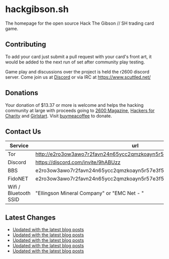 # hackgibson.sh
The homepage for the open source Hack The Gibson // SH trading card game.


## Contributing

To add your card just submit a pull request with your card's front art, it would be added to the next run of set after community play testing.

Game play and discussions over the project is held the r2600 discord server. Come join us at [Discord](https://discord.com/invite/9hABUzz) or via IRC at https://www.scuttled.net/


## Donations

Your donation of $13.37 or more is welcome and helps the hacking community at large with proceeds going to [2600 Magazine](https://2600.com/), [Hackers for Charity](https://hackersforcharity.org) and [Girlstart](https://girlstart.org).  Visit [buymeacoffee](https://www.buymeacoffee.com/hackgibson.sh) to donate.


## Contact Us

Service | url
-|-
Tor | http://e2ro3ow3awo7r2favn24n65ycc2qmzkoayn5r57e3f56nvjwdcgg32ad.onion
Discord | https://discord.com/invite/9hABUzz
BBS | e2ro3ow3awo7r2favn24n65ycc2qmzkoayn5r57e3f56nvjwdcgg32ad.onion:23
FidoNET | e2ro3ow3awo7r2favn24n65ycc2qmzkoayn5r57e3f56nvjwdcgg32ad.onion:24554
Wifi / Bluetooth SSID | "Ellingson Mineral Company" or "EMC Net - <fidonet address>"

## Latest Changes
<!-- BLOG-POST-LIST:START -->
- [Updated with the latest blog posts](https://github.com/DFW2600/hackgibson.sh/commit/eac0bf1abf4c9307945034ea44a8c1bedf5217f5)
- [Updated with the latest blog posts](https://github.com/DFW2600/hackgibson.sh/commit/9dee2d31e1bb1c9f27bde6f200e5da0eabd76779)
- [Updated with the latest blog posts](https://github.com/DFW2600/hackgibson.sh/commit/56cf77e2d1bda9a50afbdb38fe7ccfd7af5b4f7f)
- [Updated with the latest blog posts](https://github.com/DFW2600/hackgibson.sh/commit/1f834504603bee60c7df87ffb6b13f0089d78161)
- [Updated with the latest blog posts](https://github.com/DFW2600/hackgibson.sh/commit/9121c881af965bde5155161835d66891c2543600)
<!-- BLOG-POST-LIST:END -->
